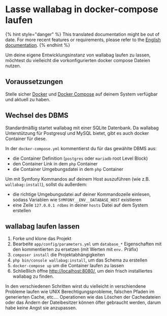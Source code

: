 Lasse wallabag in docker-compose laufen
=======================================

{% hint style="danger" %}
This translated documentation might be out of date. For more recent features or requirements, please refer to the [English documentation](https://doc.wallabag.org/en/).
{% endhint %}

Um deine eigene Entwicklungsinstanz von wallabag laufen zu lassen,
möchtest du vielleicht die vorkonfigurierten docker compose Dateien
nutzen.

Voraussetzungen
---------------

Stelle sicher
[Docker](https://docs.docker.com/installation/ubuntulinux/) und [Docker
Compose](https://docs.docker.com/compose/install/) auf deinem System
verfügbar und aktuell zu haben.

Wechsel des DBMS
----------------

Standardmäßig startet wallabag mit einer SQLite Datenbank. Da wallabag
Unterstützung für Postgresql und MySQL bietet, gibt es auch docker
Container für diese.

In der `docker-compose.yml` kommentierst du für das gewählte DBMS aus:

-   die Container Definition (`postgres` oder `mariadb` root Level
    Block)
-   den Container Link in dem `php` Container
-   die Container Umgebungsdatei in dem `php` Container

Um mit Symfony Kommandos auf deinem Host auszuführen (wie z.B.
`wallabag:install`), sollst du außerdem:

-   die richtige Umgebungsdatei auf deiner Kommandozeile einlesen,
    sodass Variablen wie `SYMFONY__ENV__DATABASE_HOST` existieren
-   eine Zeile `127.0.0.1 rdbms` in deiner `hosts` Datei auf dem System
    erstellen

wallabag laufen lassen
----------------------

1.  Forke und klone das Projekt
2.  Bearbeite `app/config/parameters.yml` um `database_*` Eigenschaften
    mit den kommentierten zu ersetzen (mit Werten mit `env.` Präfix)
3.  `composer install` die Projektabhängigkeiten
4.  `php bin/console wallabag:install`, um das Schema zu erstellen
5.  `docker-compose up` um die Container laufen zu lassen
6.  Schließlich öffne <http://localhost:8080/>, um dein frisch
    installiertes wallabag zu finden.

In den verschiedenen Schritten wirst du vielleicht in verschiendene
Probleme laufen wie UNIX Berechtigungsprobleme, falschen Pfaden im
generierten Cache, etc.… Operationen wie das Löschen der Cachedateien
oder das Ändern der Dateibesitzer können öfter gebraucht werden, darum
habe keine Angst sie anzupassen.
